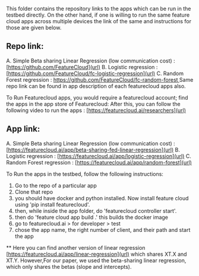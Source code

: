 This folder contains the repository links to the apps which can be run in the testbed directly. On the other hand, if one is willing to run the same feature cloud apps across multiple devices the link of the same and instructions for those are given below.
## Repo link:
A. Simple Beta sharing Linear Regression (low communication cost) : [https://github.com/FeatureCloud](url)
B. Logistic regression : [https://github.com/FeatureCloud/fc-logistic-regression](url)
C. Random Forest regression : [https://github.com/FeatureCloud/fc-random-forest
](URL)
Same repo link can be found in app description of each featurecloud apps also.


To Run Featurecloud apps, you would require a featurecloud account; find the apps in the app store of Featurecloud: After this, you can follow the following video to run the apps : [https://featurecloud.ai/researchers](url)
## App link:
A. Simple Beta sharing Linear Regression (low communication cost) : [https://featurecloud.ai/app/beta-sharing-fed-linear-regression](url)
B. Logistic regression : [https://featurecloud.ai/app/logistic-regression](url)
C. Random Forest regression : [https://featurecloud.ai/app/random-forest](url)

To Run the apps in the testbed, follow the following instructions:
1. Go to the repo of a particular app
2. Clone that repo
3. you should have docker and python installed. Now install feature cloud using 'pip install featurecloud'.
4. then, while inside the app folder, do 'featurecloud controller start'.
5. then do 'feature cloud app build .' this builds the docker image
6. go to featurecloud.ai > for developer > test
7. chose the app name, the right number of client, and their path and start the app

   
** Here you can find another version of linear regression [https://featurecloud.ai/app/linear-regression](url) which shares XT.X and XT.Y. However,For our paper, we used the beta-sharing linear regression, which only shares the betas (slope and intercepts). 
